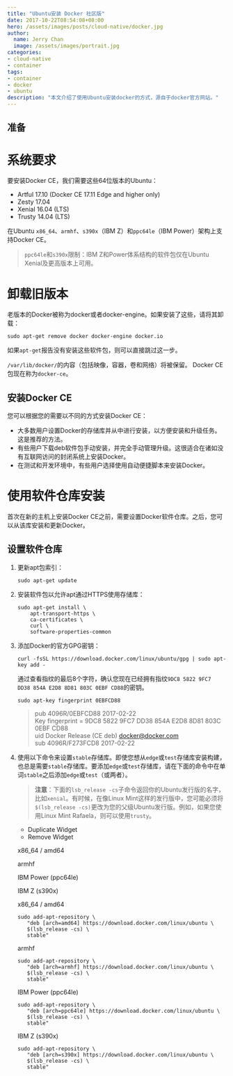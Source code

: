 ```yaml
---
title: "Ubuntu安装 Docker 社区版"
date: 2017-10-22T08:54:08+08:00
hero: /assets/images/posts/cloud-native/docker.jpg
author:
  name: Jerry Chan
  image: /assets/images/portrait.jpg
categories:
- cloud-native
- container
tags:
- container
- docker
- ubuntu
description: "本文介绍了使用Ubuntu安装docker的方式，源自于docker官方网站。"
---
```



准备
--

# 系统要求

要安装Docker CE，我们需要这些64位版本的Ubuntu：

*   Artful 17.10 (Docker CE 17.11 Edge and higher only)
*   Zesty 17.04
*   Xenial 16.04 (LTS)
*   Trusty 14.04 (LTS)

在Ubuntu `x86_64`、`armhf`、`s390x`（IBM Z）和`ppc64le`（IBM Power）架构上支持Docker CE。

> `ppc64le`和`s390x`限制：IBM Z和Power体系结构的软件包仅在Ubuntu Xenial及更高版本上可用。

# 卸载旧版本

老版本的Docker被称为docker或者docker-engine。如果安装了这些，请将其卸载：

    sudo apt-get remove docker docker-engine docker.io


如果`apt-get`报告没有安装这些软件包，则可以直接跳过这一步。

`/var/lib/docker/`的内容（包括映像，容器，卷和网络）将被保留。 Docker CE包现在称为`docker-ce`。

安装Docker CE
-----------

您可以根据您的需要以不同的方式安装Docker CE：

*   大多数用户设置Docker的存储库并从中进行安装，以方便安装和升级任务。这是推荐的方法。
*   有些用户下载deb软件包手动安装，并完全手动管理升级。这很适合在诸如没有互联网访问的封闭系统上安装Docker。
*   在测试和开发环境中，有些用户选择使用自动便捷脚本来安装Docker。

# 使用软件仓库安装

首次在新的主机上安装Docker CE之前，需要设置Docker软件仓库。之后，您可以从该库安装和更新Docker。

## 设置软件仓库

1.  更新apt包索引：  

        sudo apt-get update


2.  安装软件包以允许apt通过HTTPS使用存储库：  

        sudo apt-get install \
            apt-transport-https \
            ca-certificates \
            curl \
            software-properties-common


3.  添加Docker的官方GPG密钥：  

        curl -fsSL https://download.docker.com/linux/ubuntu/gpg | sudo apt-key add -


    通过查看指纹的最后8个字符，确认您现在已经拥有指纹`9DC8 5822 9FC7 DD38 854A E2D8 8D81 803C 0EBF CD88`的密钥。

        sudo apt-key fingerprint 0EBFCD88


    > pub 4096R/0EBFCD88 2017-02-22  
    > Key fingerprint = 9DC8 5822 9FC7 DD38 854A E2D8 8D81 803C 0EBF CD88  
    > uid Docker Release (CE deb) [docker@docker.com](mailto:docker@docker.com)  
    > sub 4096R/F273FCD8 2017-02-22

4.  使用以下命令来设置`stable`存储库。即使您想从`edge`或`test`存储库安装构建，也总是需要`stable`存储库。要添加`edge`或`test`存储库，请在下面的命令中在单词`stable`之后添加`edge`或`test`（或两者）。  

    > **注意**：下面的`lsb_release -cs`子命令返回你的Ubuntu发行版的名字，比如`xenial`。有时候，在像Linux Mint这样的发行版中，您可能必须将`$(lsb_release -cs)`更改为您的父级Ubuntu发行版。例如，如果您使用Linux Mint Rafaela，则可以使用`trusty`。

    *   Duplicate Widget
    *   Remove Widget

    x86_64 / amd64

    armhf

    IBM Power (ppc64le)

    IBM Z (s390x)

    x86_64 / amd64

        sudo add-apt-repository \
           "deb [arch=amd64] https://download.docker.com/linux/ubuntu \
           $(lsb_release -cs) \
           stable"


    armhf

        sudo add-apt-repository \
           "deb [arch=armhf] https://download.docker.com/linux/ubuntu \
           $(lsb_release -cs) \
           stable"


    IBM Power (ppc64le)

        sudo add-apt-repository \
           "deb [arch=ppc64le] https://download.docker.com/linux/ubuntu \
           $(lsb_release -cs) \
           stable"


    IBM Z (s390x)

        sudo add-apt-repository \
           "deb [arch=s390x] https://download.docker.com/linux/ubuntu \
           $(lsb_release -cs) \
           stable"
